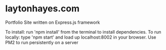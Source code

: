 # laytonhayes.com
Portfolio Site written on Express.js framework

To install: run 'npm install' from the terminal to install dependencies.
To run locally: type 'npm start' and load up localhost:8002 in your browser.
Use PM2 to run persistently on a server
